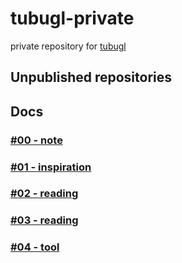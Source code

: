 # tubugl-private

private repository for [tubugl](https://github.com/kenjiSpecial/tubugl-helper/blob/master/src/shaders/normalHelper.shader.js)

## Unpublished repositories

## Docs

### [#00 - note](https://github.com/kenjiSpecial/tubugl-private/blob/master/docs/00-note.md)

### [#01 - inspiration](https://github.com/kenjiSpecial/tubugl-private/blob/master/docs/01-inspiration.md)

### [#02 - reading](https://github.com/kenjiSpecial/tubugl-private/blob/master/docs/02-reading.md)

### [#03 - reading](https://github.com/kenjiSpecial/tubugl-private/blob/master/docs/03-question.md)

### [#04 - tool](https://github.com/kenjiSpecial/tubugl-private/blob/master/docs/04-tool.md)
